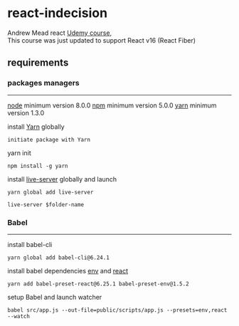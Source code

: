 # react-indecision
Andrew Mead react [Udemy course](https://www.udemy.com/react-2nd-edition/learn/v4/overview),  
This course was just updated to support React v16 (React Fiber)

## requirements

### packages managers
---
[node](https://nodejs.org/en/) minimum version 8.0.0
[npm](https://www.npmjs.com/) minimum version 5.0.0
[yarn](https://yarnpkg.com/lang/en/) minimum version 1.3.0

install [Yarn](https://yarnpkg.com/lang/en/) globally
```
initiate package with Yarn
```
yarn init
```
npm install -g yarn
```

install [live-server](https://yarnpkg.com/en/package/live-server) globally and launch
```
yarn global add live-server
```
```
live-server $folder-name
```

### Babel
---
install babel-cli
```
yarn global add babel-cli@6.24.1
```

install babel dependencies [env](https://babeljs.io/docs/plugins/preset-env/) and [react](https://babeljs.io/docs/plugins/preset-react/)
```
yarn add babel-preset-react@6.25.1 babel-preset-env@1.5.2
```

setup Babel and launch watcher
```
babel src/app.js --out-file=public/scripts/app.js --presets=env,react --watch
```
